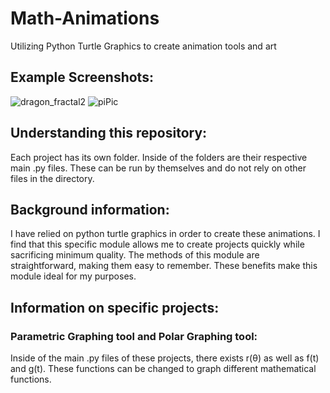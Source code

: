 # Math-Animations
Utilizing Python Turtle Graphics to create animation tools and  art


## Example Screenshots:

![dragon_fractal2](https://user-images.githubusercontent.com/120439586/209491704-00624f5a-45cc-4b45-bbe4-11592a29402e.png)
![piPic](https://user-images.githubusercontent.com/120439586/209491602-7fd83ae9-bd96-4fcd-921a-24c8ad932659.png)


## Understanding this repository:

Each project has its own folder. Inside of the folders are their respective main .py files. These can be run by themselves
and do not rely on other files in the directory.

## Background information:

I have relied on python turtle graphics in order to create these animations. I find that this specific module allows me to 
create projects quickly while sacrificing minimum quality. The methods of this module are straightforward, making them easy to 
remember. These benefits make this module ideal for my purposes.

## Information on specific projects:

### Parametric Graphing tool and Polar Graphing tool:

Inside of the main .py files of these projects, there exists r(θ) as well as f(t) and g(t). These functions can be changed
to graph different mathematical functions.
